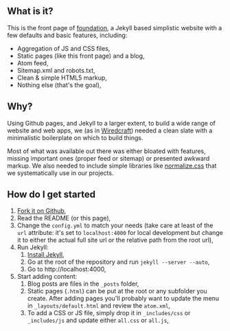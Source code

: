 ## What is it?

This is the front page of [foundation](http://github.com/Wiredcraft/foundation), a Jekyll based simplistic website with a few defaults and basic features, including:

* Aggregation of JS and CSS files,
* Static pages (like this front page) and a blog,
* Atom feed,
* Sitemap.xml and robots.txt,
* Clean & simple HTML5 markup, 
* Nothing else (that's the goal),

## Why?

Using Github pages, and Jekyll to a larger extent, to build a wide range of website and web apps, we (as in [Wiredcraft](http://wiredcraft.com)) needed a clean slate with a minimalistic boilerplate on which to build things.

Most of what was available out there was either bloated with features, missing important ones (proper feed or sitemap) or presented awkward markup. We also needed to include simple libraries like [normalize.css](http://necolas.github.com/normalize.css/) that we systematically use in our projects.

## How do I get started

1. [Fork it on Github](http://github.com/Wiredcraft/foundation),
1. Read the README (or this page),
1. Change the `config.yml` to match your needs (take care at least of the `url` attribute: it's set to `localhost:4000` for local development but change it to either the actual full site url or the relative path from the root url),
1. Run Jekyll:
    1. [Install Jekyll](https://github.com/mojombo/jekyll/wiki/install),
    1. Go at the root of the repository and run `jekyll --server --auto`,
    1. Go to http://localhost:4000,
1. Start adding content:
    1. Blog posts are files in the `_posts` folder,
    1. Static pages (`.html`) can be put at the root or any subfolder you create. After adding pages you'll probably want to update the menu in `_layouts/default.html` and review the `atom.xml`,
    1. To add a CSS or JS file, simply drop it in `_includes/css` or `_includes/js` and update either `all.css` or `all.js`,